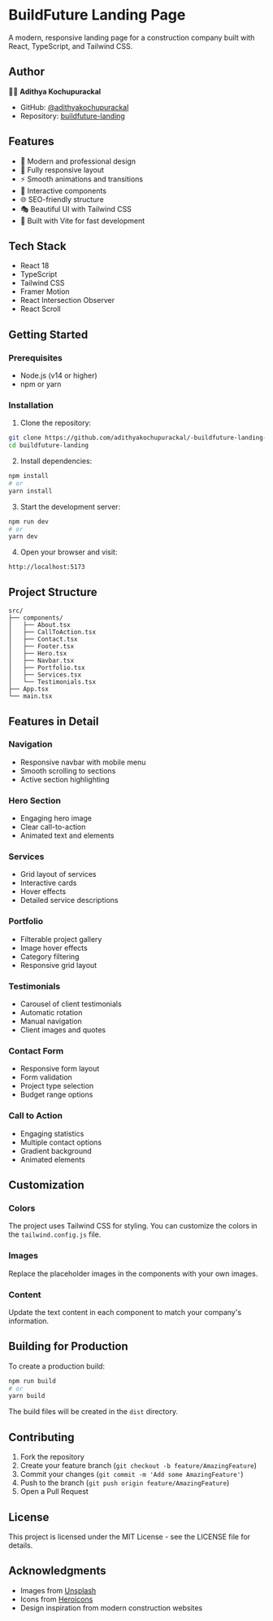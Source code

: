 # BuildFuture Landing Page

A modern, responsive landing page for a construction company built with React, TypeScript, and Tailwind CSS.

## Author
👨‍💻 **Adithya Kochupurackal**
- GitHub: [@adithyakochupurackal](https://github.com/adithyakochupurackal)
- Repository: [buildfuture-landing](https://github.com/adithyakochupurackal/-buildfuture-landing-.git)

## Features

- 🎨 Modern and professional design
- 📱 Fully responsive layout
- ⚡ Smooth animations and transitions
- 🎯 Interactive components
- 🌐 SEO-friendly structure
- 🎭 Beautiful UI with Tailwind CSS
- 🚀 Built with Vite for fast development

## Tech Stack

- React 18
- TypeScript
- Tailwind CSS
- Framer Motion
- React Intersection Observer
- React Scroll

## Getting Started

### Prerequisites

- Node.js (v14 or higher)
- npm or yarn

### Installation

1. Clone the repository:
```bash
git clone https://github.com/adithyakochupurackal/-buildfuture-landing-.git
cd buildfuture-landing
```

2. Install dependencies:
```bash
npm install
# or
yarn install
```

3. Start the development server:
```bash
npm run dev
# or
yarn dev
```

4. Open your browser and visit:
```
http://localhost:5173
```

## Project Structure

```
src/
├── components/
│   ├── About.tsx
│   ├── CallToAction.tsx
│   ├── Contact.tsx
│   ├── Footer.tsx
│   ├── Hero.tsx
│   ├── Navbar.tsx
│   ├── Portfolio.tsx
│   ├── Services.tsx
│   └── Testimonials.tsx
├── App.tsx
└── main.tsx
```

## Features in Detail

### Navigation
- Responsive navbar with mobile menu
- Smooth scrolling to sections
- Active section highlighting

### Hero Section
- Engaging hero image
- Clear call-to-action
- Animated text and elements

### Services
- Grid layout of services
- Interactive cards
- Hover effects
- Detailed service descriptions

### Portfolio
- Filterable project gallery
- Image hover effects
- Category filtering
- Responsive grid layout

### Testimonials
- Carousel of client testimonials
- Automatic rotation
- Manual navigation
- Client images and quotes

### Contact Form
- Responsive form layout
- Form validation
- Project type selection
- Budget range options

### Call to Action
- Engaging statistics
- Multiple contact options
- Gradient background
- Animated elements

## Customization

### Colors
The project uses Tailwind CSS for styling. You can customize the colors in the `tailwind.config.js` file.

### Images
Replace the placeholder images in the components with your own images.

### Content
Update the text content in each component to match your company's information.

## Building for Production

To create a production build:

```bash
npm run build
# or
yarn build
```

The build files will be created in the `dist` directory.

## Contributing

1. Fork the repository
2. Create your feature branch (`git checkout -b feature/AmazingFeature`)
3. Commit your changes (`git commit -m 'Add some AmazingFeature'`)
4. Push to the branch (`git push origin feature/AmazingFeature`)
5. Open a Pull Request

## License

This project is licensed under the MIT License - see the LICENSE file for details.

## Acknowledgments

- Images from [Unsplash](https://unsplash.com)
- Icons from [Heroicons](https://heroicons.com)
- Design inspiration from modern construction websites 